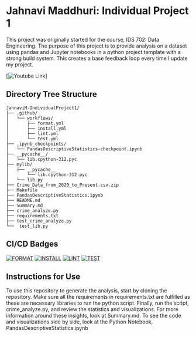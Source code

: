 # Jahnavi Maddhuri: Individual Project 1
This project was originally started for the course, IDS 702: Data Engineering.
The purpose of this project is to provide analysis on a dataset using pandas and Jupyter notebooks in a python project template with a strong build system.
This creates a base feedback loop every time I update my project.

[![Youtube Link](https://youtu.be/4XGyzHbjy24)]

## Directory Tree Structure 
```
JahnaviM-IndividualProject1/
├── .github/
│   └── workflows/
│       ├── format.yml
│       ├── install.yml
│       ├── lint.yml
│       └── test.yml
├── .ipynb_checkpoints/
│   └── PandasDescriptiveStatistics-checkpoint.ipynb
├── __pycache__/
│   └── lib.cpython-312.pyc
├── mylib/
│   ├── __pycache__
│       └── lib.cpython-312.pyc
│   └── lib.py
├── Crime_Data_from_2020_to_Present.csv.zip
├── Makefile
├── PandasDescriptiveStatistics.ipynb
├── README.md
├── Summary.md
├── crime_analyze.py
├── requirements.txt
├── test_crime_analyze.py
└──  test_lib.py

```

## CI/CD Badges
[![FORMAT](https://github.com/nogibjj/JahnaviM-IndividualProject1/actions/workflows/format.yml/badge.svg)](https://github.com/nogibjj/JahnaviM-IndividualProject1/actions/workflows/format.yml) [![INSTALL](https://github.com/nogibjj/JahnaviM-IndividualProject1/actions/workflows/install.yml/badge.svg)](https://github.com/nogibjj/JahnaviM-IndividualProject1/actions/workflows/install.yml) [![LINT](https://github.com/nogibjj/JahnaviM-IndividualProject1/actions/workflows/lint.yml/badge.svg)](https://github.com/nogibjj/JahnaviM-IndividualProject1/actions/workflows/lint.yml) [![TEST](https://github.com/nogibjj/JahnaviM-IndividualProject1/actions/workflows/test.yml/badge.svg)](https://github.com/nogibjj/JahnaviM-IndividualProject1/actions/workflows/test.yml)


## Instructions for Use
To use this repository to generate the analysis, start by cloning the repository. Make sure all the requirements in requirements.txt are fulfilled as these are necessary libraries to run the python script. Finally, run the script, crime_analyze.py, and review the statistics and visualizations. For more information around these insights, look at Summary.md. To see the code and visualizations side by side, look at the Python Notebook, PandasDescriptiveStatistics.ipynb
